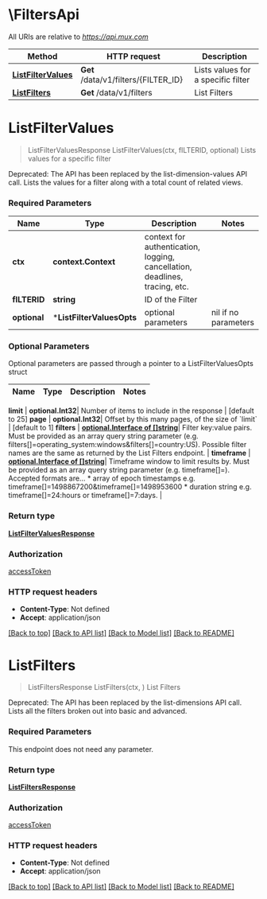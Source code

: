 # \FiltersApi

All URIs are relative to *https://api.mux.com*

Method | HTTP request | Description
------------- | ------------- | -------------
[**ListFilterValues**](FiltersApi.md#ListFilterValues) | **Get** /data/v1/filters/{FILTER_ID} | Lists values for a specific filter
[**ListFilters**](FiltersApi.md#ListFilters) | **Get** /data/v1/filters | List Filters


# **ListFilterValues**
> ListFilterValuesResponse ListFilterValues(ctx, fILTERID, optional)
Lists values for a specific filter

Deprecated: The API has been replaced by the list-dimension-values API call.  Lists the values for a filter along with a total count of related views. 

### Required Parameters

Name | Type | Description  | Notes
------------- | ------------- | ------------- | -------------
 **ctx** | **context.Context** | context for authentication, logging, cancellation, deadlines, tracing, etc.
  **fILTERID** | **string**| ID of the Filter | 
 **optional** | ***ListFilterValuesOpts** | optional parameters | nil if no parameters

### Optional Parameters
Optional parameters are passed through a pointer to a ListFilterValuesOpts struct

Name | Type | Description  | Notes
------------- | ------------- | ------------- | -------------

 **limit** | **optional.Int32**| Number of items to include in the response | [default to 25]
 **page** | **optional.Int32**| Offset by this many pages, of the size of &#x60;limit&#x60; | [default to 1]
 **filters** | [**optional.Interface of []string**](string.md)| Filter key:value pairs. Must be provided as an array query string parameter (e.g. filters[]&#x3D;operating_system:windows&amp;filters[]&#x3D;country:US). Possible filter names are the same as returned by the List Filters endpoint.  | 
 **timeframe** | [**optional.Interface of []string**](string.md)| Timeframe window to limit results by. Must be provided as an array query string parameter (e.g. timeframe[]&#x3D;). Accepted formats are...   * array of epoch timestamps e.g. timeframe[]&#x3D;1498867200&amp;timeframe[]&#x3D;1498953600   * duration string e.g. timeframe[]&#x3D;24:hours or timeframe[]&#x3D;7:days.  | 

### Return type

[**ListFilterValuesResponse**](ListFilterValuesResponse.md)

### Authorization

[accessToken](../README.md#accessToken)

### HTTP request headers

 - **Content-Type**: Not defined
 - **Accept**: application/json

[[Back to top]](#) [[Back to API list]](../README.md#documentation-for-api-endpoints) [[Back to Model list]](../README.md#documentation-for-models) [[Back to README]](../README.md)

# **ListFilters**
> ListFiltersResponse ListFilters(ctx, )
List Filters

Deprecated: The API has been replaced by the list-dimensions API call.  Lists all the filters broken out into basic and advanced. 

### Required Parameters
This endpoint does not need any parameter.

### Return type

[**ListFiltersResponse**](ListFiltersResponse.md)

### Authorization

[accessToken](../README.md#accessToken)

### HTTP request headers

 - **Content-Type**: Not defined
 - **Accept**: application/json

[[Back to top]](#) [[Back to API list]](../README.md#documentation-for-api-endpoints) [[Back to Model list]](../README.md#documentation-for-models) [[Back to README]](../README.md)

